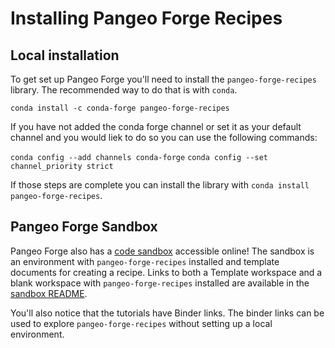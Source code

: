 # Installing Pangeo Forge Recipes

## Local installation

To get set up Pangeo Forge you'll need to install the `pangeo-forge-recipes` library. The recommended way to do that is with `conda`.

`conda install -c conda-forge pangeo-forge-recipes`

If you have not added the conda forge channel or set it as your default channel and you would liek to do so you can use the following commands:

`conda config --add channels conda-forge`
`conda config --set channel_priority strict`

If those steps are complete you can install the library with `conda install pangeo-forge-recipes`.

## Pangeo Forge Sandbox

Pangeo Forge also has a [code sandbox](https://github.com/pangeo-forge/sandbox) accessible online! The sandbox is an environment with `pangeo-forge-recipes` installed and template documents for creating a recipe. Links to both a Template workspace and a blank workspace with `pangeo-forge-recipes` installed are available in the [sandbox README](https://github.com/pangeo-forge/sandbox/blob/main/README.md).

You'll also notice that the tutorials have Binder links. The binder links can be used to explore `pangeo-forge-recipes` without setting up a local environment.
